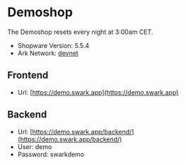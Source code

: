 # Demoshop

The Demoshop resets every night at 3:00am CET.

* Shopware Version: 5.5.4
* Ark Network: [devnet](https://dexplorer.ark.io/)

## Frontend

* Url: [https://demo.swark.app](https://demo.swark.app)

## Backend

* Url: [https://demo.swark.app/backend/](https://demo.swark.app/backend/)
* User: demo
* Password: swarkdemo
